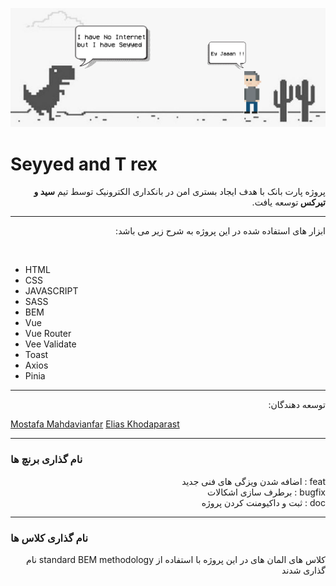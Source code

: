 ![cover image](/src/assets/images/readMe/README-cover.png)

# Seyyed and T rex

<div dir="rtl">
پروژه پارت بانک با هدف ایجاد بستری امن در بانکداری الکترونیک توسط تیم
<b>
 سید و تیرکس
</b>
 توسعه یافت.
 <hr/>

ابزار های استفاده شده در این پروژه به شرح زیر می باشد:

</div>
<br/>

<ul>
<li>HTML</li>
<li>CSS</li>
<li>JAVASCRIPT</li>
<li>SASS</li>
<li>BEM</li>
<li>Vue</li>
<li>Vue Router</li>
<li>Vee Validate</li>
<li>Toast</li>
<li>Axios</li>
<li>Pinia</li>
</ul>

 <hr/>
<div dir="rtl">
توسعه دهندگان:
</div>

[Mostafa Mahdavianfar](https://igit.partdp.ir/mostafa.mahdavianfar)
[Elias Khodaparast](https://igit.partdp.ir/elias.khodaparast)

---

### نام گذاری برنچ ها

<div dir="rtl">
 feat : اضافه شدن ویزگی های فنی جدید
<br/>
 bugfix : برطرف سازی اشکالات
<br/>
 doc : ثبت و داکیومنت کردن پروژه
</div>

---

### نام گذاری کلاس ها

<div dir="rtl">
کلاس های المان های در این پروژه با استفاده از standard BEM methodology نام گذاری شدند
</div>
